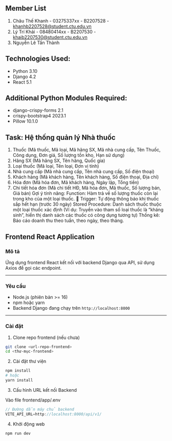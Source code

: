 
## Member List
1. Châu Thế Khanh - 03275337xx - B2207528 - khanhb2207528@student.ctu.edu.vn
2. Lý Trí Khải - 08480414xx - B2207530 - khaib2207530@student.ctu.edu.vn
3. Nguyễn Lê Tấn Thành

## Technologies Used:
- Python 3.10
- Django 4.2
- React 5.1

## Additional Python Modules Required:
- django-crispy-forms 2.1
- crispy-bootstrap4 2023.1
- Pillow 10.1.0


## Task: Hệ thống quản lý Nhà thuốc
1. Thuốc (Mã thuốc, Mã loại, Mã hãng SX, Mã nhà cung cấp, Tên Thuốc, Công dụng, Đơn giá, Số lượng tồn kho, Hạn sử dụng)
2. Hãng SX (Mã hãng SX, Tên hãng, Quốc gia)
3. Loại thuốc (Mã loại, Tên loại, Đơn vị tính)
4. Nhà cung cấp (Mã nhà cung cấp, Tên nhà cung cấp, Số điện thoại)
5. Khách hàng (Mã khách hàng, Tên khách hàng, Số điện thoại, Địa chỉ)
6. Hóa đơn (Mã hóa đơn, Mã khách hàng, Ngày lập, Tổng tiền)
7. Chi tiết hóa đơn (Mã chi tiết HĐ, Mã hóa đơn, Mã thuốc, Số lượng bán, Giá bán)
Gợi ý tính năng:
Function: Hàm trả về số lượng thuốc còn lại trong kho của một loại thuốc.  Trigger: Tự động thông báo khi thuốc sắp hết hạn (trước 30 ngày)
Stored Procedure: Danh sách thuốc thuộc một loại thuốc xác định (Ví dụ: Truyền vào tham số loại thuốc là “kháng sinh”, hiển thị danh sách các thuốc có công dụng tương tự)
Thống kê: Báo cáo doanh thu theo tuần, theo ngày, theo tháng.


## Frontend React Application

### Mô tả

Ứng dụng frontend React kết nối với backend Django qua API, sử dụng Axios để gọi các endpoint.

---

### Yêu cầu

- Node.js (phiên bản >= 16)
- npm hoặc yarn
- Backend Django đang chạy trên `http://localhost:8000`

---

### Cài đặt

1. Clone repo frontend (nếu chưa)

```bash
git clone <url-repo-frontend>
cd <thư-mục-frontend>
```

2. Cài đặt thư viện 

```bash
npm install
# hoặc
yarn install
```

3. Cấu hình URL kết nối Backend

Vào file frontend/app/.env

```ts
// Đường dẫn máy chủ backend
VITE_API_URL=http://localhost:8000/api/v1/

```

4. Khởi động web
```bash
npm run dev
```
